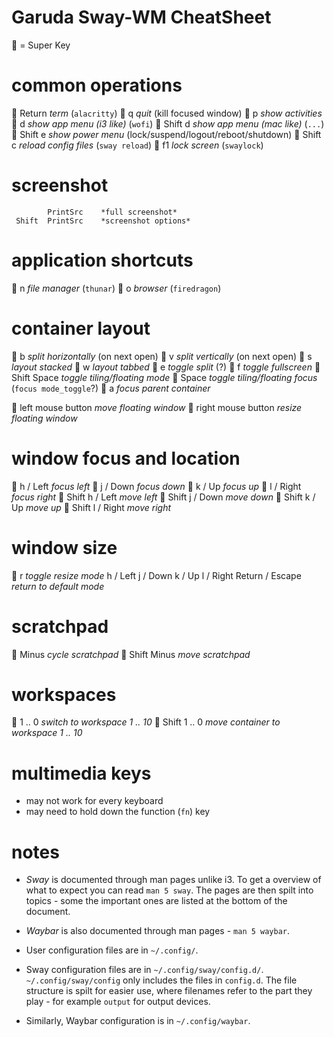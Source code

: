 # Garuda Sway-WM CheatSheet #

   = Super Key

# common operations
           Return      *term* (`alacritty`)
           q           *quit* (kill focused window)
           p           *show activities*
           d           *show app menu (i3 like)* (`wofi`)
    Shift  d           *show app menu (mac like)* (`...`)
    Shift  e           *show power menu* (lock/suspend/logout/reboot/shutdown)
    Shift  c           *reload config files* (`sway reload`)
           f1          *lock screen* (`swaylock`)

# screenshot
            PrintSrc    *full screenshot*
     Shift  PrintSrc    *screenshot options*

# application shortcuts
           n           *file manager* (`thunar`)
           o           *browser* (`firedragon`)

# container layout
           b           *split horizontally* (on next open)
           v           *split vertically*   (on next open)
           s           *layout stacked*
           w           *layout tabbed*
           e           *toggle split* (?)
           f           *toggle fullscreen*
   Shift   Space       *toggle tiling/floating mode*
           Space       *toggle tiling/floating focus* (`focus mode_toggle`?)
           a           *focus parent container*

     left mouse button *move floating window*
    right mouse button *resize floating window*

# window focus and location
           h / Left    *focus left*
           j / Down    *focus down*
           k / Up      *focus up*
           l / Right   *focus right*
    Shift  h / Left    *move left*
    Shift  j / Down    *move down*
    Shift  k / Up      *move up*
    Shift  l / Right   *move right*

# window size
           r           *toggle resize mode*
            h / Left
            j / Down
            k / Up
            l / Right
       Return / Escape  *return to default mode*

# scratchpad
           Minus       *cycle scratchpad*
    Shift  Minus       *move scratchpad*

# workspaces
           1 .. 0      *switch to workspace 1 .. 10*
    Shift  1 .. 0      *move container to workspace 1 .. 10*

# multimedia keys
  - may not work for every keyboard
  - may need to hold down the function (`fn`) key

# notes
  - *Sway* is documented through man pages unlike i3.
    To get a overview of what to expect you can read `man 5 sway`.
    The pages are then spilt into topics - some the important ones 
    are listed at the bottom of the document. 
  - *Waybar* is also documented through man pages - `man 5 waybar`. 

  - User configuration files are in `~/.config/`.
  - Sway configuration files are in `~/.config/sway/config.d/`.
    `~/.config/sway/config` only includes the files in `config.d`.
    The file structure is spilt for easier use, where filenames refer 
    to the part they play - for example `output` for output devices.
  - Similarly, Waybar configuration is in `~/.config/waybar`.
